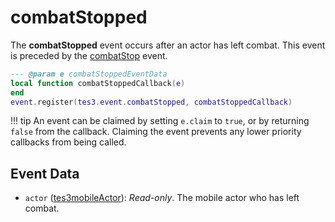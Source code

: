 <!---
	This file is autogenerated. Do not edit this file manually. Your changes will be ignored.
	More information: https://github.com/MWSE/MWSE/tree/master/docs
-->

# combatStopped
<div class="search_terms" style="display: none">combatstopped</div>

The **combatStopped** event occurs after an actor has left combat. This event is preceded by the [combatStop](https://mwse.github.io/MWSE/events/combatStop) event.

```lua
--- @param e combatStoppedEventData
local function combatStoppedCallback(e)
end
event.register(tes3.event.combatStopped, combatStoppedCallback)
```

!!! tip
	An event can be claimed by setting `e.claim` to `true`, or by returning `false` from the callback. Claiming the event prevents any lower priority callbacks from being called.

## Event Data

* `actor` ([tes3mobileActor](../../types/tes3mobileActor)): *Read-only*. The mobile actor who has left combat.

